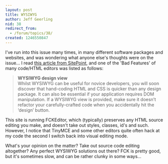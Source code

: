 ```yaml
---
layout: post
title: WYSIWYG
author: Jeff Geerling
nid: 38
redirect_from:
  - /forum/topics/38/
created: 1246550847
---
```

<p>I've run into this issue many times, in many different software packages and websites, and was wondering what anyone else's thoughts were on the issue... I read <a href="http://www.sitepoint.com/blogs/2009/07/03/pick-perfect-program-editor/">this article from SitePoint</a>, and one of the 'Bad Features' of many code/HTML editors was listed as follows:</p>
<blockquote>
<p><strong style="margin-top: 0px; margin-right: 0px; margin-bottom: 0px; margin-left: 0px; ">WYSIWYG design view</strong><br style="margin-top: 0px; margin-right: 0px; margin-bottom: 0px; margin-left: 0px; " />
Whilst WYSIWYG can be useful for novice developers, you will soon discover that hand-coding HTML and CSS is quicker than any design package. It can also be essential if your application requires DOM manipulation. If a WYSIWYG view is provided, make sure it doesn&rsquo;t refactor your carefully-crafted code when you accidentally hit the &lsquo;design&rsquo; button.</p>
</blockquote>
<p>This site is running FCKEditor, which (typically) preserves any HTML source editing you make, and doesn't take out styles, classes, id's and such. However, I notice that TinyMCE and some other editors quite often hack at my code the second I switch back into visual editing mode.</p>
<p>What's your opinion on the matter? Take out source code editing altogether? Any perfect WYSIWYG solutions out there? FCK is pretty good, but it's sometimes slow, and can be rather clunky in some ways...</p>
<p>&nbsp;</p>
